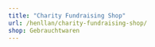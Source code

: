 ```yaml
---
title: "Charity Fundraising Shop"
url: /henllan/charity-fundraising-shop/
shop: Gebrauchtwaren
---
```

